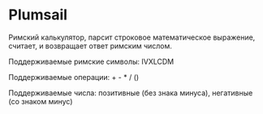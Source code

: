 # Plumsail

Римский калькулятор, парсит строковое математическое выражение, считает, и возвращает ответ римским числом.

Поддерживаемые римские символы: IVXLCDM

Поддерживаемые операции: + - * / ()

Поддерживаемые числа: позитивные (без знака минуса), негативные (со знаком минус)
